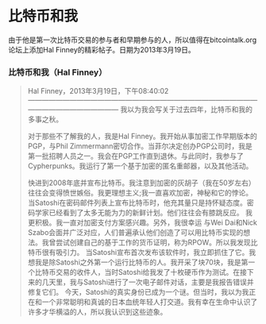 # 比特币和我

由于他是第一次比特币交易的参与者和早期参与的人，所以值得在bitcointalk.org论坛上添加Hal Finney的精彩帖子。日期为2013年3月19日。


### 比特币和我（Hal Finney）

> Hal Finney，2013年3月19日，下午08:40:02
> ——————————————————————————————————————————————
> 我以为我会写关于过去四年，比特币和我的多事之秋。
> 
> 对于那些不了解我的人，我是Hal Finney。我开始从事加密工作早期版本的PGP，与Phil Zimmermann密切合作。当菲尔决定创办PGP公司时，我是第一批招聘人员之一。我会在PGP工作直到退休。与此同时，我参与了Cypherpunks。我运行了第一个基于加密的匿名重邮器，以及其他活动。
>
> 快进到2008年底并宣布比特币。我注意到加密的灰胡子（我在50岁左右）往往会变得愤世嫉俗。我更理想主义;我一直喜欢加密，神秘和它的悖论。
当Satoshi在密码邮件列表上宣布比特币时，他充其量只是持怀疑态度。密码学家已经看到了太多无能为力的新鲜计划。他们往往会有膝跳反应。
我更积极。我一直对加密支付方案感兴趣。另外，我很幸运
与Wei Dai和Nick Szabo会面并广泛对应，人们普遍承认他们创造了可以用比特币实现的想法。我曾尝试创建自己的基于工作的货币证明，称为RPOW。所以我发现比特币很有吸引力。
当Satoshi宣布首次发布该软件时，我立即抓住了它。我想我是除Satoshi之外第一个运行比特币的人。我开采了块70块，我是第一个比特币交易的收件人，当时Satoshi给我发了十枚硬币作为测试。在接下来的几天里，我与Satoshi进行了一次电子邮件对话，主要是我报告错误并修复它们。
今天，Satoshi的真实身份已成为一个谜。但当时，我以为我正在和一个非常聪明和真诚的日本血统年轻人打交道。我有幸在生命中认识了许多才华横溢的人，所以我认识到这些迹象。



